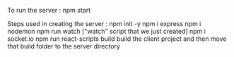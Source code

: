 To run the server : npm start

Steps used in creating the server :
npm init -y
npm i express
npm i nodemon
npm run watch ["watch" script that we just created]
npm i socket.io
npm run react-scripts build
build the client project and then move that build folder to the server directory
